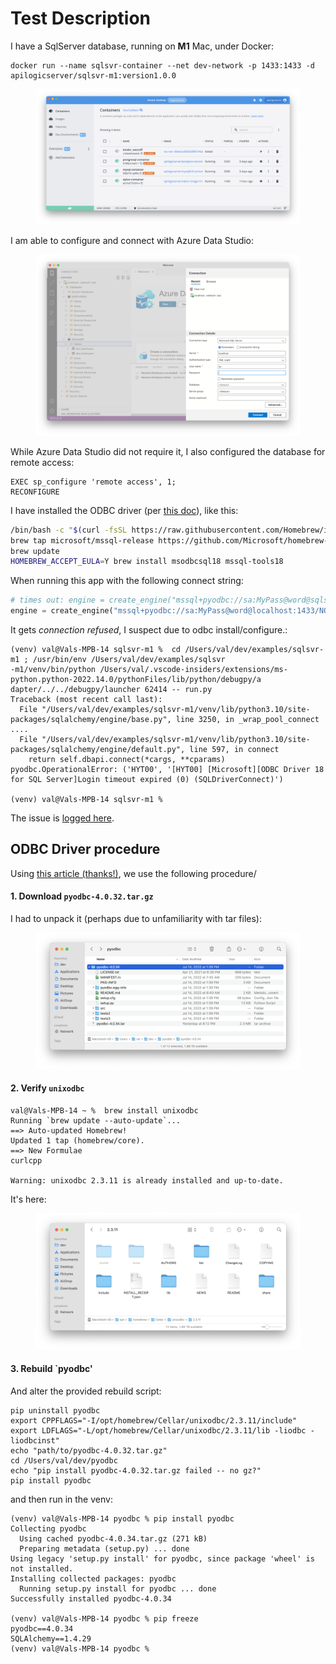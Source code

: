 # Test Description


I have a SqlServer database, running on __M1__ Mac, under Docker:

```
docker run --name sqlsvr-container --net dev-network -p 1433:1433 -d apilogicserver/sqlsvr-m1:version1.0.0
```

<figure><img src="./images/docker-container.png"></figure>

I am able to configure and connect with Azure Data Studio:

<figure><img src="./images/AzureDataStudio-connects.png"></figure>

While Azure Data Studio did not require it, I also configured the database for remote access:

```
EXEC sp_configure 'remote access', 1;
RECONFIGURE
```

I have installed the ODBC driver (per [this doc](https://learn.microsoft.com/en-us/sql/connect/odbc/linux-mac/install-microsoft-odbc-driver-sql-server-macos?view=sql-server-ver16)), like this:

```bash
/bin/bash -c "$(curl -fsSL https://raw.githubusercontent.com/Homebrew/install/master/install.sh)"
brew tap microsoft/mssql-release https://github.com/Microsoft/homebrew-mssql-release
brew update
HOMEBREW_ACCEPT_EULA=Y brew install msodbcsql18 mssql-tools18
```

When running this app with the following connect string:

```python
# times out: engine = create_engine("mssql+pyodbc://sa:MyPass@word@sqlsvr-container:1433/NORTHWND?driver=ODBC+Driver+18+for+SQL+Server&TrustServerCertificate=yes")
engine = create_engine("mssql+pyodbc://sa:MyPass@word@localhost:1433/NORTHWND?driver=ODBC+Driver+18+for+SQL+Server&trusted_connection=no&Encrypt=no")
```

It gets _connection refused_, I suspect due to odbc install/configure.:

```log
(venv) val@Vals-MPB-14 sqlsvr-m1 %  cd /Users/val/dev/examples/sqlsvr-m1 ; /usr/bin/env /Users/val/dev/examples/sqlsvr
-m1/venv/bin/python /Users/val/.vscode-insiders/extensions/ms-python.python-2022.14.0/pythonFiles/lib/python/debugpy/a
dapter/../../debugpy/launcher 62414 -- run.py 
Traceback (most recent call last):
  File "/Users/val/dev/examples/sqlsvr-m1/venv/lib/python3.10/site-packages/sqlalchemy/engine/base.py", line 3250, in _wrap_pool_connect
....
  File "/Users/val/dev/examples/sqlsvr-m1/venv/lib/python3.10/site-packages/sqlalchemy/engine/default.py", line 597, in connect
    return self.dbapi.connect(*cargs, **cparams)
pyodbc.OperationalError: ('HYT00', '[HYT00] [Microsoft][ODBC Driver 18 for SQL Server]Login timeout expired (0) (SQLDriverConnect)')

(venv) val@Vals-MPB-14 sqlsvr-m1 % 
```

The issue is [logged here](https://github.com/sqlalchemy/sqlalchemy/discussions/8604).

## ODBC Driver procedure

Using [this article (thanks!)](https://whodeenie.medium.com/installing-pyodbc-and-unixodbc-for-apple-silicon-8e238ed7f216), we use the following procedure/

#### 1. Download `pyodbc-4.0.32.tar.gz`

I had to unpack it (perhaps due to unfamiliarity with tar files):

<figure><img src="https://github.com/valhuber/sqlsvr-m1/blob/main/images/pyodbc.png?raw=true"></figure>


#### 2. Verify `unixodbc`

```
val@Vals-MPB-14 ~ %  brew install unixodbc
Running `brew update --auto-update`...
==> Auto-updated Homebrew!
Updated 1 tap (homebrew/core).
==> New Formulae
curlcpp

Warning: unixodbc 2.3.11 is already installed and up-to-date.
```

It's here:

<figure><img src="https://github.com/valhuber/sqlsvr-m1/blob/main/images/unixodbc.png?raw=true"></figure>


#### 3. Rebuild `pyodbc'

And alter the provided rebuild script:

```
pip uninstall pyodbc
export CPPFLAGS="-I/opt/homebrew/Cellar/unixodbc/2.3.11/include"
export LDFLAGS="-L/opt/homebrew/Cellar/unixodbc/2.3.11/lib -liodbc -liodbcinst"
echo "path/to/pyodbc-4.0.32.tar.gz"
cd /Users/val/dev/pyodbc
echo "pip install pyodbc-4.0.32.tar.gz failed -- no gz?"
pip install pyodbc
```

and then run in the venv:

```
(venv) val@Vals-MPB-14 pyodbc % pip install pyodbc       
Collecting pyodbc
  Using cached pyodbc-4.0.34.tar.gz (271 kB)
  Preparing metadata (setup.py) ... done
Using legacy 'setup.py install' for pyodbc, since package 'wheel' is not installed.
Installing collected packages: pyodbc
  Running setup.py install for pyodbc ... done
Successfully installed pyodbc-4.0.34

(venv) val@Vals-MPB-14 pyodbc % pip freeze
pyodbc==4.0.34
SQLAlchemy==1.4.29
(venv) val@Vals-MPB-14 pyodbc % 
```

